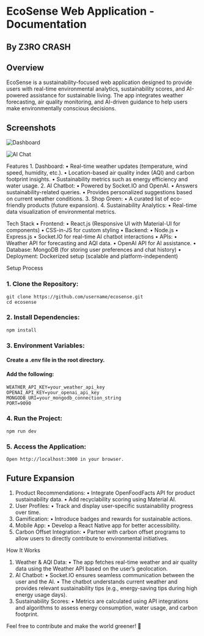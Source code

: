 # EcoSense Web Application - Documentation
## By Z3RO CRASH

## Overview
EcoSense is a sustainability-focused web application designed to provide users with real-time environmental analytics, sustainability scores, and AI-powered assistance for sustainable living. The app integrates weather forecasting, air quality monitoring, and AI-driven guidance to help users make environmentally conscious decisions.

## Screenshots
![Dashboard](https://i.imgur.com/RP1LxtK.png)

![AI Chat](https://i.imgur.com/kpYizgJ.png)

Features 1. Dashboard:
• Real-time weather updates (temperature, wind speed, humidity, etc.).
• Location-based air quality index (AQI) and carbon footprint insights.
• Sustainability metrics such as energy efficiency and water usage. 2. AI Chatbot:
• Powered by Socket.IO and OpenAI.
• Answers sustainability-related queries.
• Provides personalized suggestions based on current weather conditions. 3. Shop Green:
• A curated list of eco-friendly products (future expansion). 4. Sustainability Analytics:
• Real-time data visualization of environmental metrics.

Tech Stack
• Frontend:
• React.js (Responsive UI with Material-UI for components)
• CSS-in-JS for custom styling
• Backend:
• Node.js
• Express.js
• Socket.IO for real-time AI chatbot interactions
• APIs:
• Weather API for forecasting and AQI data.
• OpenAI API for AI assistance.
• Database: MongoDB (for storing user preferences and chat history)
• Deployment: Dockerized setup (scalable and platform-independent)

Setup Process 
### 1. Clone the Repository:

```console
git clone https://github.com/username/ecosense.git
cd ecosense
```

### 2. Install Dependencies:

```console
npm install
```

### 3. Environment Variables:
#### Create a .env file in the root directory.
#### Add the following:

```console
WEATHER_API_KEY=your_weather_api_key
OPENAI_API_KEY=your_openai_api_key
MONGODB_URI=your_mongodb_connection_string
PORT=9090
```

### 4. Run the Project:

```console
npm run dev
```
### 5. Access the Application:
    Open http://localhost:3000 in your browser.

## Future Expansion 
1. Product Recommendations:
    • Integrate OpenFoodFacts API for product sustainability data.
    • Add recyclability scoring using Material AI.
2. User Profiles:
    • Track and display user-specific sustainability progress over time.
3. Gamification:
    • Introduce badges and rewards for sustainable actions.
4. Mobile App:
    • Develop a React Native app for better accessibility.
5. Carbon Offset Integration:
    • Partner with carbon offset programs to allow users to directly contribute to environmental initiatives.

How It Works 
1. Weather & AQI Data:
• The app fetches real-time weather and air quality data using the Weather API based on the user’s geolocation.
2. AI Chatbot:
• Socket.IO ensures seamless communication between the user and the AI.
• The chatbot understands current weather and provides relevant sustainability tips (e.g., energy-saving tips during high energy usage days).
3. Sustainability Scores:
• Metrics are calculated using API integrations and algorithms to assess energy consumption, water usage, and carbon footprint.


Feel free to contribute and make the world greener! 🌱
